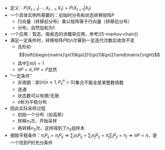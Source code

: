 - 定义：$P(X_{t+1}|\cdots, X_{t-1},X_t) = P(X_{t+1}|X_t)$
- 一个具体实例所需要的：初始时分布和状态转移矩阵$P$
  - 行向量（转移前分布）乘以矩阵等于行向量（转移后分布）
  - 分布，自然加和为1
- 一个应用：暂态、吸收态的求概率应用，参考[[5-markov-chain]]
- 满足一定条件时，转移矩阵$P$的$n$次幂到一定迭代次数后收敛不变
  - 且形如$$\left(\begin{matrix}\pi(1)&\pi(2)\\\pi(1)&\pi(2)\end{matrix}\right)$$
  - 其中$\sum \pi(i)=1$
  - $\pi P=\pi, PP=P$显然
- “一定条件”
  - 非周期：即$\{n|n\ge 1, P_{ii}^n>0\}$集合不能全是某整数倍数
  - 连通
  - 状态数可以有限/无限
  - $\pi$称为平稳分布
- 因此实际采样过程
  - 初始一个分布（如高斯）
  - 转移$n_1$次，开始采样
  - 再转移$n_2$次，这样得到了$n_2$组样本
- 细致平稳条件：$\pi_i P_{ij} = \pi_j P_{ji} \Rightarrow \sum_i \pi_i P_{ij} = \sum_i \pi_j P_{ji}=\pi_j\sum_i P_{ji}=\pi_j\Rightarrow \pi P=\pi$，是一个找到$P$的充分条件